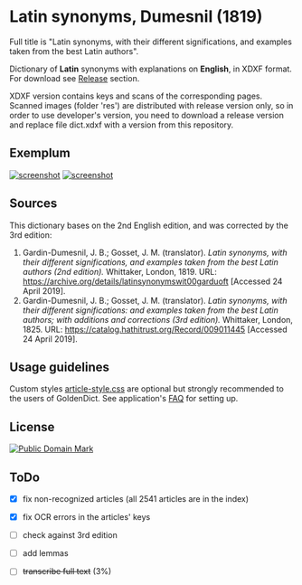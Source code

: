 # Latin synonyms, Dumesnil (1819)

Full title is "Latin synonyms, with their different significations, and examples taken from the best Latin authors".

Dictionary of **Latin** synonyms with explanations on **English**, in XDXF format. For download see [Release][3] section.

XDXF version contains keys and scans of the corresponding pages. Scanned images (folder 'res') are distributed with release version only, so in order to use developer's version, you need to download a release version and replace file dict.xdxf with a version from this repository.


## Exemplum

[![screenshot](https://user-images.githubusercontent.com/13879891/56865816-f3779c00-69da-11e9-9eac-be083504f52a.png)](https://user-images.githubusercontent.com/13879891/56865815-f3779c00-69da-11e9-998f-cc3e6dc9baf0.png) [![screenshot](https://user-images.githubusercontent.com/13879891/56865819-f3779c00-69da-11e9-8153-2eef5656e3ce.png)](https://user-images.githubusercontent.com/13879891/56865818-f3779c00-69da-11e9-9c6e-c86de94abf0f.png)


## Sources

This dictionary bases on the 2nd English edition, and was corrected by the 3rd edition:
    
1. Gardin-Dumesnil, J. B.; Gosset, J. M. (translator). _Latin synonyms, with their different significations, and examples taken from the best Latin authors (2nd edition)._ Whittaker, London, 1819. URL: <https://archive.org/details/latinsynonymswit00garduoft> \[Accessed 24 April 2019\].
2. Gardin-Dumesnil, J. B.; Gosset, J. M. (translator). _Latin synonyms, with their different significations: and examples taken from the best Latin authors; with additions and corrections (3rd edition)._ Whittaker, London, 1825. URL: <https://catalog.hathitrust.org/Record/009011445> \[Accessed 24 April 2019\].


## Usage guidelines

Custom styles [article-style.css][2] are optional but strongly recommended to the users of GoldenDict. See application's [FAQ][1] for setting up.


## License

<a rel="license" href="http://creativecommons.org/publicdomain/mark/1.0/">
<img src="https://licensebuttons.net/p/mark/1.0/88x31.png"
     style="border-style: none;" alt="Public Domain Mark" />
</a>


## ToDo

* [x] fix non-recognized articles (all 2541 articles are in the index)
* [x] fix OCR errors in the articles' keys
* [ ] check against 3rd edition
* [ ] add lemmas
* [ ] ~~transcribe full text~~ (3%)


[1]: http://goldendict.org/wiki/index.php/FAQ#How_do_I_change_the_font_used_for_the_articles.3F_Or_alter_its_appearance_in_any_other_way.3F
[2]: https://github.com/nikita-moor/latin-dictionary/blob/master/utils/article-style.css
[3]: https://github.com/nikita-moor/latin-dictionary/releases
[4]: https://github.com/nikita-moor/latin-dictionary/issues

